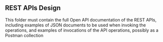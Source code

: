 ## REST APIs Design

This folder must contain the full Open API documentation of the REST APIs, including examples of JSON documents to be used when invoking the operations, and examples of invocations of the API operations, possibly as a Postman collection 
